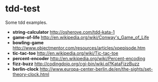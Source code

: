 tdd-test
========

Some tdd examples.

* **string-calculator** http://osherove.com/tdd-kata-1
* **game-of-life** http://en.wikipedia.org/wiki/Conway's_Game_of_Life
* **bowling-game** http://www.objectmentor.com/resources/articles/xpepisode.htm
* **tic-tac-toe** http://en.wikipedia.org/wiki/Tic-tac-toe
* **percent-encoder** http://en.wikipedia.org/wiki/Percent-encoding
* **fizz-buzz** http://codingdojo.org/cgi-bin/wiki.pl?KataFizzBuzz
* **berlin-clock** http://www.europa-center-berlin.de/en/the-sights/set-theory-clock.html